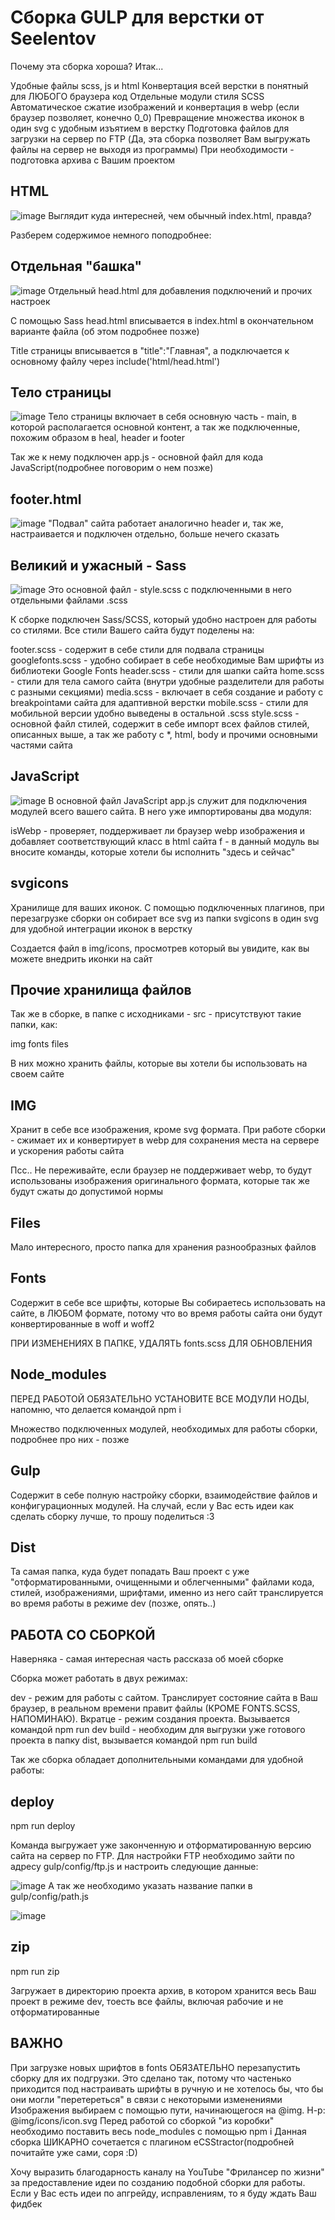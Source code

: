 <h1>Сборка GULP для верстки от Seelentov</h1>

Почему эта сборка хороша? Итак...


Удобные файлы scss, js и html
Конвертация всей верстки в понятный для ЛЮБОГО браузера код
Отдельные модули стиля SCSS
Автоматическое сжатие изображений и конвертация в webp (если браузер позволяет, конечно 0_0)
Превращение множества иконок в один svg с удобным изъятием в верстку
Подготовка файлов для загрузки на сервер по FTP (Да, эта сборка позволяет Вам выгружать файлы на сервер не выходя из программы)
При необходимости - подготовка архива с Вашим проектом



<h2>HTML</h2>

![image](https://github.com/seelentov/seelentov-gulp-webdev/blob/main/readmeimg/src1.pmg)
Выглядит куда интересней, чем обычный index.html, правда?

Разберем содержимое немного поподробнее:



<h2>Отдельная "башка"</h2>

![image](https://github.com/seelentov/seelentov-gulp-webdev/blob/main/readmeimg/src2.pmg)
Отдельный head.html для добавления подключений и прочих настроек

С помощью Sass head.html вписывается в index.html в окончательном варианте файла (об этом подробнее позже)

Title страницы вписывается в "title":"Главная", а подключается к основному файлу через include('html/head.html')



<h2>Тело страницы</h2>

![image](https://github.com/seelentov/seelentov-gulp-webdev/blob/main/readmeimg/src3.pmg)
Тело страницы включает в себя основную часть - main, в которой располагается основной контент, а так же подключенные, похожим образом в heal, header и footer

Так же к нему подключен app.js - основной файл для кода JavaScript(подробнее поговорим о нем позже)



<h2>footer.html</h2>

![image](https://github.com/seelentov/seelentov-gulp-webdev/blob/main/readmeimg/src4.pmg)
"Подвал" сайта работает аналогично header и, так же, настраивается и подключен отдельно, больше нечего сказать



<h2>Великий и ужасный - Sass</h2>

![image](https://github.com/seelentov/seelentov-gulp-webdev/blob/main/readmeimg/src5.pmg)
Это основной файл - style.scss с подключенными в него отдельными файлами .scss

К сборке подключен Sass/SCSS, который удобно настроен для работы со стилями. Все стили Вашего сайта будут поделены на:


footer.scss - содержит в себе стили для подвала страницы
googlefonts.scss - удобно собирает в себе необходимые Вам шрифты из библиотеки Google Fonts
header.scss - стили для шапки сайта
home.scss - стили для тела самого сайта (внутри удобные разделители для работы с разными секциями)
media.scss - включает в себя создание и работу с breakpointами сайта для адаптивной верстки
mobile.scss - стили для мобильной версии удобно выведены в остальной .scss
style.scss - основной файл стилей, содержит в себе импорт всех файлов стилей, описанных выше, а так же работу с *, html, body и прочими основными частями сайта



<h2>JavaScript</h2>

![image](https://github.com/seelentov/seelentov-gulp-webdev/blob/main/readmeimg/src6.pmg)
В основной файл JavaScript app.js служит для подключения модулей всего вашего сайта. В него уже импортированы два модуля:


isWebp - проверяет, поддерживает ли браузер webp изображения и добавляет соответствующий класс в html сайта
f - в данный модуль вы вносите команды, которые хотели бы исполнить "здесь и сейчас"



<h2>svgicons</h2>

Хранилище для ваших иконок. С помощью подключенных плагинов, при перезагрузке сборки он собирает все svg из папки svgicons в один svg для удобной интеграции иконок в верстку

Создается файл в img/icons, просмотрев который вы увидите, как вы можете внедрить иконки на сайт



<h2>Прочие хранилища файлов</h2>

Так же в сборке, в папке с исходниками - src - присутствуют такие папки, как:


img
fonts
files

В них можно хранить файлы, которые вы хотели бы использовать на своем сайте



<h2>IMG</h2>

Хранит в себе все изображения, кроме svg формата. При работе сборки - сжимает их и конвертирует в webp для сохранения места на сервере и ускорения работы сайта

Псс.. Не переживайте, если браузер не поддерживает webp, то будут использованы изображения оригинального формата, которые так же будут сжаты до допустимой нормы



<h2>Files</h2>

Мало интересного, просто папка для хранения разнообразных файлов



<h2>Fonts</h2>

Содержит в себе все шрифты, которые Вы собираетесь использовать на сайте, в ЛЮБОМ формате, потому что во время работы сайта они будут конвертированные в woff и woff2

ПРИ ИЗМЕНЕНИЯХ В ПАПКЕ, УДАЛЯТЬ fonts.scss ДЛЯ ОБНОВЛЕНИЯ



<h2>Node_modules</h2>

ПЕРЕД РАБОТОЙ ОБЯЗАТЕЛЬНО УСТАНОВИТЕ ВСЕ МОДУЛИ НОДЫ, напомню, что делается командой npm i

Множество подключенных модулей, необходимых для работы сборки, подробнее про них - позже



<h2>Gulp</h2>

Содержит в себе полную настройку сборки, взаимодействие файлов и конфигурационных модулей. На случай, если у Вас есть идеи как сделать сборку лучше, то прошу поделиться :3



<h2>Dist</h2>

Та самая папка, куда будет попадать Ваш проект с уже "отформатированными, очищенными и облегченными" файлами кода, стилей, изображениями, шрифтами, именно из него сайт транслируется во время работы в режиме dev (позже, опять..)



<h2>РАБОТА СО СБОРКОЙ</h2>

Наверняка - самая интересная часть рассказа об моей сборке

Сборка может работать в двух режимах:


dev - режим для работы с сайтом. Транслирует состояние сайта в Ваш браузер, в реальном времени правит файлы (КРОМЕ FONTS.SCSS, НАПОМИНАЮ). Вкратце - режим создания проекта. Вызывается командой npm run dev
build - необходим для выгрузки уже готового проекта в папку dist, вызывается командой npm run build

Так же сборка обладает дополнительными командами для удобной работы:



<h2>deploy</h2>

npm run deploy

Команда выгружает уже законченную и отформатированную версию сайта на сервер по FTP. Для настройки FTP необходимо зайти по адресу gulp/config/ftp.js и настроить следующие данные:

![image](https://github.com/seelentov/seelentov-gulp-webdev/blob/main/readmeimg/src7.pmg)
А так же необходимо указать название папки в gulp/config/path.js

![image](https://github.com/seelentov/seelentov-gulp-webdev/blob/main/readmeimg/src8.pmg)


<h2>zip</h2>

npm run zip

Загружает в директорию проекта архив, в котором хранится весь Ваш проект в режиме dev, тоесть все файлы, включая рабочие и не отформатированные



<h2>ВАЖНО</h2>


При загрузке новых шрифтов в fonts ОБЯЗАТЕЛЬНО перезапустить сборку для их подгрузки. Это сделано так, потому что частенько приходится под настраивать шрифты в ручную и не хотелось бы, что бы они могли "перетереться" в связи с некоторыми изменениями
Изображения выбираем с помощью пути, начинающегося на @img. Н-р: @img/icons/icon.svg
Перед работой со сборкой "из коробки" необходимо поставить весь node_modules с помощью npm i
Данная сборка ШИКАРНО сочетается с плагином eCSStractor(подробней почитайте уже сами, соря :D)





Хочу выразить благодарность каналу на YouTube "Фрилансер по жизни" за предоставление идеи по созданию подобной сборки для работы. Если у Вас есть идеи по апгрейду, исправлениям, то я буду ждать Ваш фидбек
